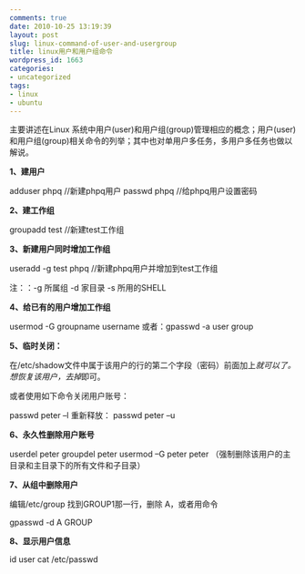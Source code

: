 ```yaml
---
comments: true
date: 2010-10-25 13:19:39
layout: post
slug: linux-command-of-user-and-usergroup
title: linux用户和用户组命令
wordpress_id: 1663
categories:
- uncategorized
tags:
- linux
- ubuntu
---
```


主要讲述在Linux 系统中用户(user)和用户组(group)管理相应的概念；用户(user)和用户组(group)相关命令的列举；其中也对单用户多任务，多用户多任务也做以解说。



**1、建用户**



> 
adduser phpq                             //新建phpq用户
passwd phpq                               //给phpq用户设置密码




**2、建工作组**



> 
groupadd test                          //新建test工作组




**3、新建用户同时增加工作组**




> 
useradd -g test phpq                      //新建phpq用户并增加到test工作组




注：：-g 所属组 -d 家目录 -s 所用的SHELL

**4、给已有的用户增加工作组**



> 
usermod -G groupname username
或者：gpasswd -a user group





**5、临时关闭：**

在/etc/shadow文件中属于该用户的行的第二个字段（密码）前面加上*就可以了。想恢复该用户，去掉*即可。

或者使用如下命令关闭用户账号：



> 
passwd peter –l
重新释放：
passwd peter –u




**6、永久性删除用户账号**



> 
userdel peter
groupdel peter
usermod –G peter peter   （强制删除该用户的主目录和主目录下的所有文件和子目录）




**7、从组中删除用户**

编辑/etc/group 找到GROUP1那一行，删除 A，或者用命令



> 
gpasswd -d A GROUP




**8、显示用户信息**



> 
id user
cat /etc/passwd






